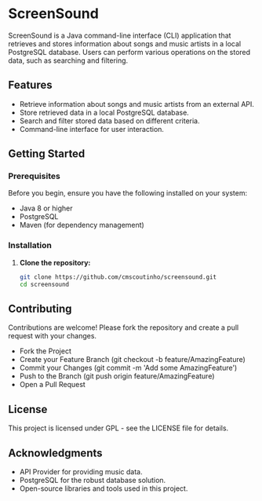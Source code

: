 # ScreenSound

ScreenSound is a Java command-line interface (CLI) application that retrieves and stores information about songs and music artists in a local PostgreSQL database. Users can perform various operations on the stored data, such as searching and filtering.

## Features

- Retrieve information about songs and music artists from an external API.
- Store retrieved data in a local PostgreSQL database.
- Search and filter stored data based on different criteria.
- Command-line interface for user interaction.

## Getting Started

### Prerequisites

Before you begin, ensure you have the following installed on your system:

- Java 8 or higher
- PostgreSQL
- Maven (for dependency management)

### Installation

1. **Clone the repository:**

   ```bash
   git clone https://github.com/cmscoutinho/screensound.git
   cd screensound


## Contributing

Contributions are welcome! Please fork the repository and create a pull request with your changes.

- Fork the Project
- Create your Feature Branch (git checkout -b feature/AmazingFeature)
- Commit your Changes (git commit -m 'Add some AmazingFeature')
- Push to the Branch (git push origin feature/AmazingFeature)
- Open a Pull Request

## License
This project is licensed under GPL - see the LICENSE file for details.

## Acknowledgments
- API Provider for providing music data.
- PostgreSQL for the robust database solution.
- Open-source libraries and tools used in this project.
